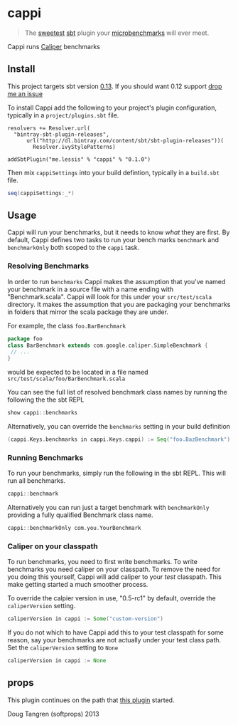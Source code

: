 # cappi

> The [sweetest](http://www.urbandictionary.com/define.php?term=cappi) [sbt](http://www.scala-sbt.org/) plugin your [microbenchmarks](https://code.google.com/p/caliper/wiki/JavaMicrobenchmarks) will ever meet.

Cappi runs [Caliper](https://code.google.com/p/caliper/) benchmarks

## Install

This project targets sbt version [0.13](http://www.scala-sbt.org/0.13.0/docs/home.html). If you should want 0.12 support [drop me an issue](https://github.com/softprops/cappi/issues/new?title=add%20support%20for%20sbt%200.12)

To install Cappi add the following to your project's plugin configuration, typically in a `project/plugins.sbt` file.

    resolvers += Resolver.url(
      "bintray-sbt-plugin-releases",
          url("http://dl.bintray.com/content/sbt/sbt-plugin-releases"))(
            Resolver.ivyStylePatterns)

    addSbtPlugin("me.lessis" % "cappi" % "0.1.0")

Then mix `cappiSettings` into your build defintion, typically in a `build.sbt` file.

```scala
seq(cappiSettings:_*)
```

## Usage

Cappi will run your benchmarks, but it needs to know _what_ they are first. By default, Cappi defines two tasks to run your bench marks `benchmark` and `benchmarkOnly` both scoped to the `cappi` task. 

### Resolving Benchmarks

In order to run `benchmarks` Cappi makes the assumption that you've named your benchmark in a source file with a name ending with "Benchmark.scala".
Cappi will look for this under your `src/test/scala` directory. It makes the assumption that you are packaging your benchmarks in folders that mirror
the scala package they are under.

For example, the class `foo.BarBenchmark`

```scala
package foo
class BarBenchmark extends com.google.caliper.SimpleBenchmark {
 // ...
}
```

would be expected to be located in a file named `src/test/scala/foo/BarBenchmark.scala`

You can see the full list of resolved benchmark class names by running the following the the sbt REPL

```scala
show cappi::benchmarks
```

Alternatively, you can override the `benchmarks` setting in your build definition

```scala
(cappi.Keys.benchmarks in cappi.Keys.cappi) := Seq("foo.BazBenchmark")
```

### Running Benchmarks

To run your benchmarks, simply run the following in the sbt REPL. This will run all benchmarks.

```scala
cappi::benchmark
```

Alternatively you can run just a target benchmark with `benchmarkOnly` providing a fully qualified Benchmark class name.

```scala
cappi::benchmarkOnly com.you.YourBenchmark
```

### Caliper on your classpath

To run benchmarks, you need to first write benchmarks. To write benchmarks you need caliper on your classpath.
To remove the need for you doing this yourself, Cappi will add caliper to your _test_ classpath. This make getting started
a much smoother process.

To override the calpier version in use, "0.5-rc1" by default, override the `caliperVersion` setting.

```scala
caliperVersion in cappi := Some("custom-version")
```

If you do not which to have Cappi add this to your test classpath for some reason, say your benchmarks are not actually under
your test class path. Set the `caliperVersion` setting to `None`

```scala
caliperVersion in cappi := None
```

## props

This plugin continues on the path that [this plugin](https://github.com/alno/sbt-caliper) started.

Doug Tangren (softprops) 2013
